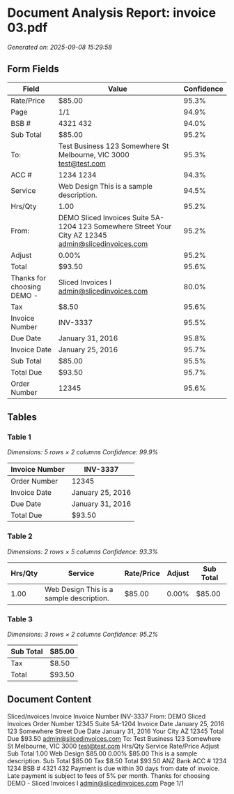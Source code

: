 # Document Analysis Report: invoice 03.pdf

*Generated on: 2025-09-08 15:29:58*

## Form Fields


| Field | Value | Confidence |
|-------|-------|------------|
| Rate/Price | $85.00 | 95.3% |
| Page | 1/1 | 94.9% |
| BSB # | 4321 432 | 94.0% |
| Sub Total | $85.00 | 95.2% |
| To: | Test Business 123 Somewhere St Melbourne, VIC 3000 test@test.com | 95.3% |
| ACC # | 1234 1234 | 94.3% |
| Service | Web Design This is a sample description. | 94.5% |
| Hrs/Qty | 1.00 | 95.2% |
| From: | DEMO Sliced Invoices Suite 5A-1204 123 Somewhere Street Your City AZ 12345 admin@slicedinvoices.com | 95.2% |
| Adjust | 0.00% | 95.2% |
| Total | $93.50 | 95.6% |
| Thanks for choosing DEMO - | Sliced Invoices I admin@slicedinvoices.com | 80.0% |
| Tax | $8.50 | 95.6% |
| Invoice Number | INV-3337 | 95.5% |
| Due Date | January 31, 2016 | 95.8% |
| Invoice Date | January 25, 2016 | 95.7% |
| Sub Total | $85.00 | 95.5% |
| Total Due | $93.50 | 95.7% |
| Order Number | 12345 | 95.6% |

## Tables


### Table 1
*Dimensions: 5 rows × 2 columns*
*Confidence: 99.9%*

| Invoice Number | INV-3337 |
|---|---|
| Order Number | 12345 |
| Invoice Date | January 25, 2016 |
| Due Date | January 31, 2016 |
| Total Due | $93.50 |

### Table 2
*Dimensions: 2 rows × 5 columns*
*Confidence: 93.3%*

| Hrs/Qty | Service | Rate/Price | Adjust | Sub Total |
|---|---|---|---|---|
| 1.00 | Web Design This is a sample description. | $85.00 | 0.00% | $85.00 |

### Table 3
*Dimensions: 3 rows × 2 columns*
*Confidence: 95.2%*

| Sub Total | $85.00 |
|---|---|
| Tax | $8.50 |
| Total | $93.50 |

## Document Content

Sliced/nvoices
Invoice
Invoice Number
INV-3337
From:
DEMO Sliced Invoices
Order Number
12345
Suite 5A-1204
Invoice Date
January 25, 2016
123 Somewhere Street
Due Date
January 31, 2016
Your City AZ 12345
Total Due
$93.50
admin@slicedinvoices.com
To:
Test Business
123 Somewhere St
Melbourne, VIC 3000
test@test.com
Hrs/Qty
Service
Rate/Price
Adjust
Sub Total
1.00
Web Design
$85.00
0.00%
$85.00
This is a sample description.
Sub Total
$85.00
Tax
$8.50
Total
$93.50
ANZ Bank
ACC # 1234 1234
BSB # 4321 432
Payment is due within 30 days from date of invoice. Late payment is subject to fees of 5% per month.
Thanks for choosing DEMO - Sliced Invoices I admin@slicedinvoices.com
Page 1/1